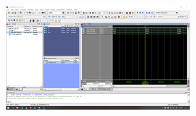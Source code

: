![]()
![](https://github.com/lizejia2361/-/blob/main/Noot.2/%E8%BD%AF%E4%BB%B6%E5%AE%9E%E7%8E%B0/%E8%81%94%E5%90%88%E4%BB%BF%E7%9C%9F_%E9%80%BB%E8%BE%91%E4%BB%BF%E7%9C%9F.png)


